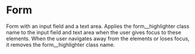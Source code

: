 # Form
Form with an input field and a text area.
Applies the form__highlighter class name to the input field and text area when the user gives focus to these elements.
When the user navigates away from the elements or loses focus, it removes the form__highlighter class name.
